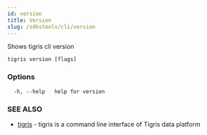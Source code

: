 ```yaml
---
id: version
title: Version
slug: /sdkstools/cli/version
---
```


Shows tigris cli version

```
tigris version [flags]
```

### Options

```
  -h, --help   help for version
```

### SEE ALSO

- [tigris](tigris.md) - tigris is a command line interface of Tigris data platform
